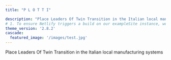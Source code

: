 ```yaml
---
title: "P L O T T I"

description: "Place Leaders Of Twin Transition in the Italian local manufacturing systems"
# 1. To ensure Netlify triggers a build on our exampleSite instance, we need to change a file in the exampleSite directory.
theme_version: '2.8.2'
cascade:
  featured_image: '/images/test.jpg'
---
```


Place Leaders Of Twin Transition in the Italian local manufacturing systems 